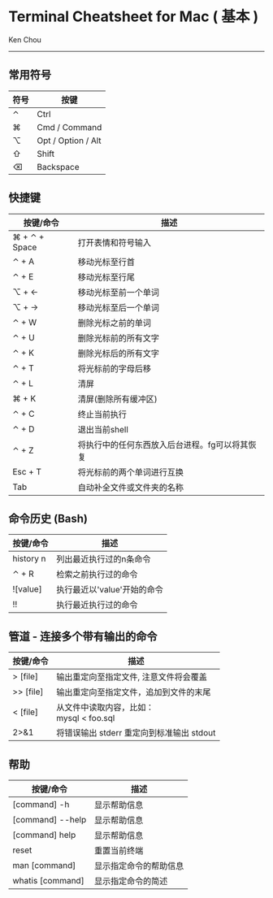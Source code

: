 # Terminal Cheatsheet for Mac ( 基本 )

Ken Chou

------------

## 常用符号

| 符号 | 按键 |
| ---- | ---- |
| ⌃ | Ctrl |
| ⌘ | Cmd / Command |
| ⌥ | Opt / Option / Alt |
| ⇧ | Shift |
| ⌫ | Backspace |


## 快捷键

| 按键/命令 | 描述 |
| -------- | ---- |
| ⌘ + ⌃ +  Space | 打开表情和符号输入 |
| ⌃ + A | 移动光标至行首 |
| ⌃ + E | 移动光标至行尾 |
| ⌥ + ← | 移动光标至前一个单词 |
| ⌥ + → | 移动光标至后一个单词 |
| ⌃ + W | 删除光标之前的单词 |
| ⌃ + U | 删除光标前的所有文字 |
| ⌃ + K | 删除光标后的所有文字 |
| ⌃ + T | 将光标前的字母后移 |
| ⌃ + L | 清屏 |
| ⌘ + K | 清屏(删除所有缓冲区) |
| ⌃ + C | 终止当前执行 |
| ⌃ + D | 退出当前shell |
| ⌃ + Z | 将执行中的任何东西放入后台进程。fg可以将其恢复 |
| Esc + T | 将光标前的两个单词进行互换 |
| Tab | 自动补全文件或文件夹的名称 |


## 命令历史 (Bash)

| 按键/命令 | 描述 |
| -------- | ---- |
| history n | 列出最近执行过的n条命令 |
| ⌃ + R | 检索之前执行过的命令 |
| ![value] | 执行最近以'value'开始的命令 |
| !! | 执行最近执行过的命令 |


## 管道 - 连接多个带有输出的命令

| 按键/命令 | 描述 |
| -------- | ---- |
| > [file] | 输出重定向至指定文件, 注意文件将会覆盖 |
| >> [file] | 输出重定向至指定文件，追加到文件的末尾 |
| < [file] | 从文件中读取内容，比如：<br>mysql < foo.sql |
| 2>&1 | 将错误输出 stderr 重定向到标准输出 stdout |


## 帮助

| 按键/命令 | 描述 |
| -------- | ---- |
| [command] -h | 显示帮助信息 |
| [command] --help | 显示帮助信息 |
| [command] help | 显示帮助信息 |
| reset | 重置当前终端 |
| man [command] | 显示指定命令的帮助信息 |
| whatis [command] | 显示指定命令的简述 |
